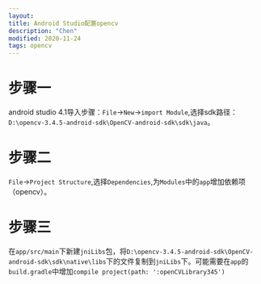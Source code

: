```yaml
---
layout:
title: Android Studio配置opencv
description: "Chen"
modified: 2020-11-24
tags: opencv
---   
```

# 步骤一  
android studio 4.1导入步骤：`File`->`New`->`import Module`,选择sdk路径：`D:\opencv-3.4.5-android-sdk\OpenCV-android-sdk\sdk\java`。  
# 步骤二  
`File`->`Project Structure`,选择`Dependencies`,为`Modules`中的`app`增加依赖项（opencv）。  
# 步骤三  
在`app/src/main`下新建`jniLibs`包，将`D:\opencv-3.4.5-android-sdk\OpenCV-android-sdk\sdk\native\libs`下的文件复制到`jniLibs`下。可能需要在`app`的`build.gradle`中增加`compile project(path: ':openCVLibrary345')`
